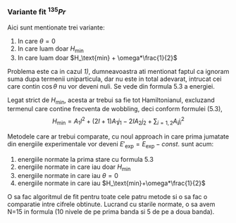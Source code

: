 
### Variante fit $^{135}Pr$

Aici sunt mentionate trei variante:
1. In care $\theta=0$
2. In care luam doar $H_\text{min}$
3. In care luam doar $H_\text{min} + \omega*\frac{1}{2}$ 

Problema este ca in cazul *1)*, dumneavoastra ati mentionat faptul ca ignoram suma dupa termenii uniparticula, dar nu este in total adevarat, intrucat cei care contin $\cos\theta$ nu vor deveni nuli. Se vede din formula 5.3 a energiei.

Legat strict de $H_\text{min}$, acesta ar trebui sa fie tot Hamiltonianul, excluzand termenul care contine frecventa de wobbling, deci conform formulei (5.3), $$H_\text{min}=A_1I^2+(2I+1)A_1j_1-2IA_2j_2+\sum_{i=1,2}A_ij_i^2$$

Metodele care ar trebui comparate, cu noul approach in care prima jumatate din energiile experimentale vor deveni $E'_\text{exp}=E_\text{exp}-const.$ sunt acum:
1.  energiile normate la prima stare cu formula 5.3
2. energiile normate in care iau doar $H_\text{min}$
3. energiile normate in care iau $\theta=0$
4. energiile normate in care iau $H_\text{min}+\omega*\frac{1}{2}$

O sa fac algoritmul de fit pentru toate cele patru metode si o sa fac o comparatie intre cifrele obtinute. Lucrand cu starile normate, o sa avem N=15 in formula (10 nivele de pe prima banda si 5 de pe a doua banda).


<!--stackedit_data:
eyJoaXN0b3J5IjpbMTA0Njg4OTgxMSwtMTY0MjUxOTcyNiwtNT
I3NTA0NzYxXX0=
-->